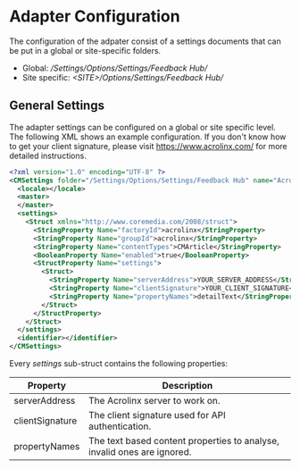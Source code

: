 # Adapter Configuration

The configuration of the adpater consist of a settings documents that can be
put in a global or site-specific folders.

- Global: _/Settings/Options/Settings/Feedback Hub/_
- Site specific: _&lt;SITE&gt;/Options/Settings/Feedback Hub/_


## General Settings

The adapter settings can be configured on a global or site specific level. The following
XML shows an example configuration. If you don't know how to get your client signature,
please visit https://www.acrolinx.com/ for more detailed instructions.

```xml
<?xml version="1.0" encoding="UTF-8" ?>
<CMSettings folder="/Settings/Options/Settings/Feedback Hub" name="Acrolinx Adapter (Global)">
  <locale></locale>
  <master>
  </master>
  <settings>
    <Struct xmlns="http://www.coremedia.com/2008/struct">
      <StringProperty Name="factoryId">acrolinx</StringProperty>
      <StringProperty Name="groupId">acrolinx</StringProperty>
      <StringProperty Name="contentTypes">CMArticle</StringProperty>
      <BooleanProperty Name="enabled">true</BooleanProperty>
      <StructProperty Name="settings">
        <Struct>
          <StringProperty Name="serverAddress">YOUR_SERVER_ADDRESS</StringProperty>
          <StringProperty Name="clientSignature">YOUR_CLIENT_SIGNATURE</StringProperty>
          <StringProperty Name="propertyNames">detailText</StringProperty>
        </Struct>
      </StructProperty>
    </Struct>
  </settings>
  <identifier></identifier>
</CMSettings>

```


Every _settings_ sub-struct contains the following properties:

| Property          | Description   |
| ----------------- | ------------- |
| serverAddress     | The Acrolinx server to work on. |
| clientSignature   | The client signature used for API authentication. |
| propertyNames     | The text based content properties to analyse, invalid ones are ignored. |


